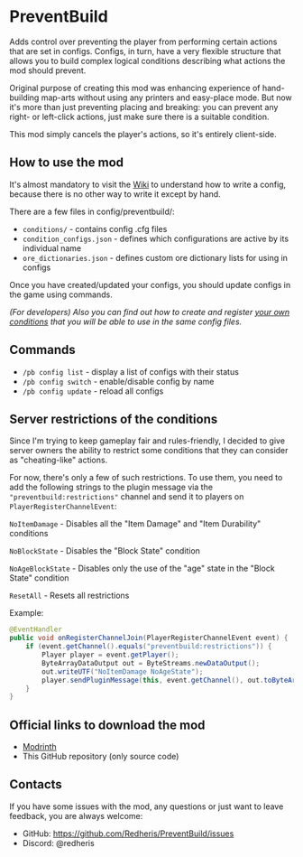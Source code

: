 # PreventBuild

Adds control over preventing the player from performing certain actions that are set in configs. Configs, in turn, have a very flexible structure that allows you to build complex logical conditions describing what actions the mod should prevent.

Original purpose of creating this mod was enhancing experience of hand-building map-arts without using any printers and easy-place mode. But now it's more than just preventing placing and breaking: you can prevent any right- or left-click actions, just make sure there is a suitable condition.

This mod simply cancels the player's actions, so it's entirely client-side.

## How to use the mod

It's almost mandatory to visit the [Wiki](https://github.com/Redheris/PreventBuild/wiki) to understand how to write a config, because there is no other way to write it except by hand.

There are a few files in config/preventbuild/:
- `conditions/` - contains config .cfg files
- `condition_configs.json` - defines which configurations are active by its individual name
- `ore_dictionaries.json` - defines custom ore dictionary lists for using in configs

Once you have created/updated your configs, you should update configs in the game using commands.

*(For developers) Also you can find out how to create and register [your own conditions](https://github.com/Redheris/PreventBuild/wiki/(For-deveolpers)-Condition-Registry) that you will be able to use in the same config files.*

## Commands
- `/pb config list` - display a list of configs with their status
- `/pb config switch` <name> - enable/disable config by name
- `/pb config update` - reload all configs

## Server restrictions of the conditions
Since I'm trying to keep gameplay fair and rules-friendly, I decided to give server owners the ability to restrict
some conditions that they can consider as "cheating-like" actions.

For now, there's only a few of such restrictions. To use them, you need to add the following strings to the plugin
message via the `"preventbuild:restrictions"` channel and send it to players on `PlayerRegisterChannelEvent`:

`NoItemDamage` - Disables all the "Item Damage" and "Item Durability" conditions

`NoBlockState` - Disables the "Block State" condition

`NoAgeBlockState` - Disables only the use of the "age" state in the "Block State" condition

`ResetAll` - Resets all restrictions

Example:

```java
@EventHandler
public void onRegisterChannelJoin(PlayerRegisterChannelEvent event) {
	if (event.getChannel().equals("preventbuild:restrictions")) {
		Player player = event.getPlayer();
		ByteArrayDataOutput out = ByteStreams.newDataOutput();
		out.writeUTF("NoItemDamage NoAgeState");
		player.sendPluginMessage(this, event.getChannel(), out.toByteArray());
	}
}
```

## Official links to download the mod
- [Modrinth](https://modrinth.com/project/VYOvHxMm)
- This GitHub repository (only source code)

## Contacts
If you have some issues with the mod, any questions or just want to leave feedback, you are always welcome:
- GitHub: https://github.com/Redheris/PreventBuild/issues
- Discord: @redheris
